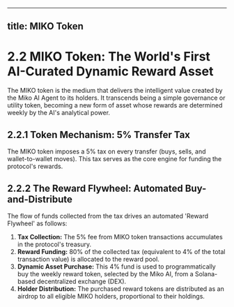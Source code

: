 
---
title: MIKO Token
---

# 2.2 MIKO Token: The World's First AI-Curated Dynamic Reward Asset

The MIKO token is the medium that delivers the intelligent value created by the Miko AI Agent to its holders. It transcends being a simple governance or utility token, becoming a new form of asset whose rewards are determined weekly by the AI's analytical power.

## 2.2.1 Token Mechanism: 5% Transfer Tax

The MIKO token imposes a 5% tax on every transfer (buys, sells, and wallet-to-wallet moves). This tax serves as the core engine for funding the protocol's rewards.

## 2.2.2 The Reward Flywheel: Automated Buy-and-Distribute

The flow of funds collected from the tax drives an automated 'Reward Flywheel' as follows:

1.  **Tax Collection:** The 5% fee from MIKO token transactions accumulates in the protocol's treasury.
2.  **Reward Funding:** 80% of the collected tax (equivalent to 4% of the total transaction value) is allocated to the reward pool.
3.  **Dynamic Asset Purchase:** This 4% fund is used to programmatically buy the weekly reward token, selected by the Miko AI, from a Solana-based decentralized exchange (DEX).
4.  **Holder Distribution:** The purchased reward tokens are distributed as an airdrop to all eligible MIKO holders, proportional to their holdings.
